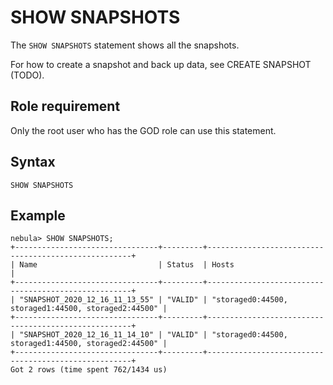 # SHOW SNAPSHOTS

The `SHOW SNAPSHOTS` statement shows all the snapshots.

For how to create a snapshot and back up data, see CREATE SNAPSHOT (TODO).

## Role requirement

Only the root user who has the GOD role can use this statement.

## Syntax

```ngql
SHOW SNAPSHOTS
```

## Example

```ngql
nebula> SHOW SNAPSHOTS;
+--------------------------------+---------+-----------------------------------------------------+
| Name                           | Status  | Hosts                                               |
+--------------------------------+---------+-----------------------------------------------------+
| "SNAPSHOT_2020_12_16_11_13_55" | "VALID" | "storaged0:44500, storaged1:44500, storaged2:44500" |
+--------------------------------+---------+-----------------------------------------------------+
| "SNAPSHOT_2020_12_16_11_14_10" | "VALID" | "storaged0:44500, storaged1:44500, storaged2:44500" |
+--------------------------------+---------+-----------------------------------------------------+
Got 2 rows (time spent 762/1434 us)
```
